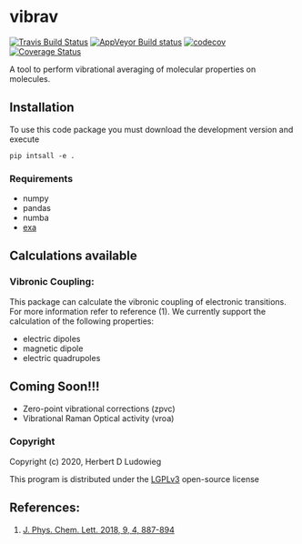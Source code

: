vibrav
==============================
[//]: # (Badges)
[![Travis Build Status](https://travis-ci.com/herbertludowieg/vibrav.svg?token=tigC5BybifGYsSzkkDS8&branch=master)](https://travis-ci.com/herbertludowieg/vibrav)
[![AppVeyor Build status](https://ci.appveyor.com/api/projects/status/REPLACE_WITH_APPVEYOR_LINK/branch/master?svg=true)](https://ci.appveyor.com/project/REPLACE_WITH_OWNER_ACCOUNT/vibrav/branch/master)
[![codecov](https://codecov.io/gh/herbertludowieg/vibrav/branch/master/graph/badge.svg?token=VbOgm57FCn)](https://codecov.io/gh/herbertludowieg/vibrav)
[![Coverage Status](https://coveralls.io/repos/github/herbertludowieg/vibrav/badge.svg?branch=master)](https://coveralls.io/github/herbertludowieg/vibrav?branch=master)

A tool to perform vibrational averaging of molecular properties on molecules.

## Installation
To use this code package you must download the development version and execute

`pip intsall -e .`

### Requirements
 - numpy
 - pandas
 - numba
 - [exa](https://github.com/exa-analytics/exa)

## Calculations available
### Vibronic Coupling:
This package can calculate the vibronic coupling of electronic transitions. For more information refer 
to reference (1). We currently support the calculation of the following properties:
* electric dipoles
* magnetic dipole
* electric quadrupoles

## Coming Soon!!!
* Zero-point vibrational corrections (zpvc)
* Vibrational Raman Optical activity (vroa)

### Copyright

Copyright (c) 2020, Herbert D Ludowieg

This program is distributed under the [LGPLv3](https://www.gnu.org/licenses/lgpl-3.0.en.html)
open-source license

## References:
1. [J. Phys. Chem. Lett. 2018, 9, 4, 887-894](https://doi.org/10.1021/acs.jpclett.7b03441)

